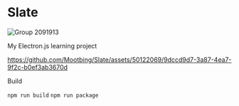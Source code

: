 # Slate

![Group 2091913](https://github.com/Mootbing/Slate/assets/50122069/b8eca50a-6d8b-46f5-9a97-07ee09fec7a7)

My Electron.js learning project

https://github.com/Mootbing/Slate/assets/50122069/9dccd9d7-3a87-4ea7-9f2c-b0ef3ab3670d

Build

`npm run build`
`npm run package`